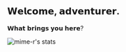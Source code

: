 ## 𝗪𝗲𝗹𝗰𝗼𝗺𝗲, 𝗮𝗱𝘃𝗲𝗻𝘁𝘂𝗿𝗲𝗿.

𝗪𝗵𝗮𝘁 𝗯𝗿𝗶𝗻𝗴𝘀 𝘆𝗼𝘂 𝗵𝗲𝗿𝗲?

![mime-r's stats](https://github-readme-stats.vercel.app/api?username=mime-r&show_icons=true&theme=buefy&bg_color=45,d7e7a9,d3c0f9,f99a9c&title_color=3b1e6b&custom_title=🦆%20𝘮𝘪𝘮𝘦-𝘳'𝘴%20stats%20✨)

<!--
**mime-r/mime-r** is a ✨ _special_ ✨ repository because its `README.md` (this file) appears on your GitHub profile.

Here are some ideas to get you started:

- 🔭 I’m currently working on ...
- 🌱 I’m currently learning ...
- 👯 I’m looking to collaborate on ...
- 🤔 I’m looking for help with ...
- 💬 Ask me about ...
- 📫 How to reach me: ...
- 😄 Pronouns: ...
- ⚡ Fun fact: ...
-->
